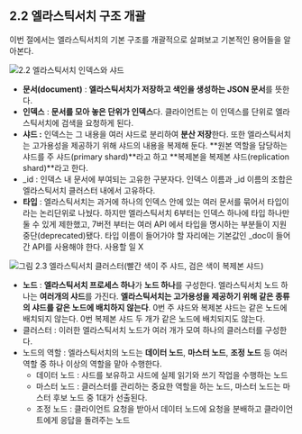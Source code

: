 ## 2.2 엘라스틱서치 구조 개괄

이번 절에서는 엘라스틱서치의 기본 구조를 개괄적으로 살펴보고 기본적인 용어들을 알아본다.

![2.2 엘라스틱서치 인덱스와 샤드](https://github.com/tkdals2317/elastic-search-study/assets/49682056/f65458a3-e749-4a4d-986e-35ff456305a3)

- **문서(document)** : **엘라스틱서치가 저장하고 색인을 생성하는 JSON 문서**를 뜻한다.
- **인덱스** : **문서를 모아 놓은 단위가 인덱스**다. 클라이언트는 이 인덱스를 단위로 엘라스틱서치에 검색을 요청하게 된다.
- **샤드 :** 인덱스는 그 내용을 여러 샤드로 분리하여 **분산 저장**한다. 또한 엘라스틱서치는 고가용성을 제공하기 위해 샤드의 내용을 복제해 둔다. **원본 역할을 담당하는 샤드를 주 샤드(primary shard)**라고 하고 **복제본을 복제본 샤드(replication shard)**라고 한다.
- _id : 인덱스 내 문서에 부여되는 고유한 구분자다. 인덱스 이름과 _id 이름의 조합은 엘라스틱서치 클러스터 내에서 고유하다.
- **타입** : 엘라스틱서치는 과거에 하나의 인덱스 안에 있는 여러 문서를 묶어서 타입이라는 논리단위로 나눴다. 하지만 엘라스틱서치 6부터는 인덱스 하나에 타입 하나만 둘 수 있게 제한했고, 7버전 부터는 여러 API 에서 타입을 명시하는 부분들이 지원 중단(deprecated)됐다. 타입 이름이 들어가야 할 자리에는 기본값인 _doc이 들어간 API를 사용해야 한다. 사용할 일 X

![그림 2.3 엘라스틱서치 클러스터(빨간 색이 주 샤드, 검은 색이 복제본 샤드)](https://github.com/tkdals2317/elastic-search-study/assets/49682056/24e4e7ed-bf15-4ec9-835a-a97a1d4b4d6b)



- **노드** : **엘라스틱서치 프로세스 하나**가 **노드 하나**를 구성한다. 엘라스틱서치 노드 하나는 **여러개의 샤드**를 가진다. **엘라스틱서치는 고가용성을 제공하기 위해 같은 종류의 샤드를 같은 노드에 배치하지 않는다**. 0번 주 샤드와 복제본 샤드는 같은 노드에 배치되지 않는다. 0번 복제본 샤드 두 개가 같은 노드에 배치되지도 않는다.
- 클러스터 : 이러한 엘라스틱서치 노드가 여러 개가 모여 하나의 클러스터를 구성한다.
- 노드의 역할 : 엘라스틱서치의 노드는 **데이터 노드**, **마스터 노드**, **조정 노드** 등 여러 역할 중 하나 이상의 역할을 맡아 수행한다.
    - 데이터 노드 : 샤드를 보유하고 샤드에 실제 읽기와 쓰기 작업을 수행하는 노드
    - 마스터 노드 : 클러스터를 관리하는 중요한 역할을 하는 노드, 마스터 노드는 마스터 후보 노드 중 1대가 선출된다.
    - 조정 노드 : 클라이언트 요청을 받아서 데이터 노드에 요청을 분배하고 클라이언트에게 응답을 돌려주는 노드